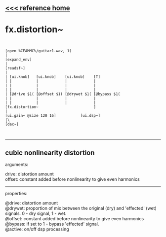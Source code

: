 [<<< reference home](ceammc_lib.md)
---

# fx.distortion~

```


[open %CEAMMC%/guitar1.wav, 1(
|
[expand_env]
|
[readsf~]
|
| [ui.knob]   [ui.knob]    [ui.knob]    [T]
| |           |            |            |
| |           |            |            |
| |           |            |            |
| [@drive $1( [@offset $1( [@drywet $1( [@bypass $1(
| |           |            |            |
| |           |            |            |
[fx.distortion~                         ]
|
[ui.gain~ @size 120 16]           [ui.dsp~]
|\
[dac~]

            
```
---
cubic nonlinearity distortion
---
arguments:

drive: distortion
            amount<br>
offset: constant added before
            nonlinearity to give even harmonics<br>

---
properties:

@drive: distortion
            amount<br>
@drywet: proportion
            of mix between the original (dry) and &#39;effected&#39; (wet) signals. 0 - dry signal, 1 -
            wet.<br>
@offset: constant
            added before nonlinearity to give even harmonics<br>
@bypass: if set to 1 - bypass
            &#39;effected&#39; signal.<br>
@active: on/off dsp
            processing<br>

